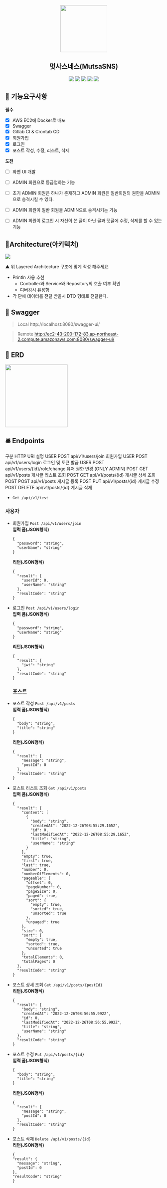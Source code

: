 <div align=center>
 <img src="https://upload.wikimedia.org/wikipedia/commons/thumb/7/74/%EB%A9%8B%EC%9F%81%EC%9D%B4%EC%82%AC%EC%9E%90%EC%B2%98%EB%9F%BC_%EB%A1%9C%EA%B3%A0.png/692px-%EB%A9%8B%EC%9F%81%EC%9D%B4%EC%82%AC%EC%9E%90%EC%B2%98%EB%9F%BC_%EB%A1%9C%EA%B3%A0.png" width="150"/>
 <h2>멋사스네스(MutsaSNS)</h2>
 </div>

<div align="center">
 <img src="https://img.shields.io/badge/SpringBoot-6DB33F.svg?logo=Spring-Boot&logoColor=white" />
 <img src="https://img.shields.io/badge/SpringSecurity-6DB33F.svg?logo=Spring-Security&logoColor=white" />
 <img src="https://img.shields.io/badge/MySQL-3776AB.svg?logo=MySql&logoColor=white" />
 <img src="https://img.shields.io/badge/Docker-2496ED.svg?logo=Docker&logoColor=white" />
 <img src="https://img.shields.io/badge/AmazonEC2-FF9900.svg?logo=Amazon-EC2&logoColor=white" />
</div>

## 🔧 기능요구사항

**필수**
- [x] AWS EC2에 Docker로 배포
- [x] Swagger
- [x] Gitlab CI & Crontab CD
- [x] 회원가입
- [x] 로그인
- [x] 포스트 작성, 수정, 리스트, 삭제

**도전**
- [ ] 화면 UI 개발
- [ ] ADMIN 회원으로 등급업하는 기능
- [ ] 초기 ADMIN 회원은 하나가 존재하고 ADMIN 회원은 일반회원의 권한을 ADMIN으로 승격시킬 수 있다.
- [ ] ADMIN 회원이 일반 회원을 ADMIN으로 승격시키는 기능
- [ ] ADMIN 회원이 로그인 시 자신이 쓴 글이 아닌 글과 댓글에 수정, 삭제를 할 수 있는 기능


## 📃Architecture(아키텍처)
<img src="https://lh5.googleusercontent.com/PpZhHTjogNa5qt32TX7-Gws51y6_wBckwc-6i_0zXjdfSGxTUpARXW9wFJcUIciCCPQW2bE2vZreS373_uMk-buO1fG-FgueXhe-cU-riRdu0hZugZJhF01H8fMv3rYUt86sN8uJ_DUg_wLjMOt1R9LsQv2XoobfSOvHlYehdfMDDoHHr_kaNYPHBTBXoQ"/>

▲ 위 Layered Architecture 구조에 맞게 작성 해주세요.

- Println 사용 추천
    - Controller와 Service와 Repository의 호출 여부 확인
    - 디버깅시 유용함
- 각 단에 데이터를 전달 받을시 DTO 형태로 전달한다.


## 📃 Swagger

> Local
http://localhost:8080/swagger-ui/

> Remote
http://ec2-43-200-172-83.ap-northeast-2.compute.amazonaws.com:8080/swagger-ui/



## 📌 ERD
<img src="https://likelion.notion.site/image/https%3A%2F%2Fs3-us-west-2.amazonaws.com%2Fsecure.notion-static.com%2Fe3d2805a-c105-4a7a-ac2b-9751b3544f55%2FUntitled.png?table=block&id=e90b71f4-cbf6-4514-9780-7ef671f8c795&spaceId=c69962b0-3951-485b-b10a-5bb29576bba8&width=1070&userId=&cache=v2" width = "200"/>



## 🛎 Endpoints
구분	HTTP	URI	설명
USER	POST	api/v1/users/join	회원가입
USER	POST	api/v1/users/login	로그인 및 토큰 발급
USER	POST	api/v1/users/{id}/role/change	유저 권한 변경 (ONLY ADMIN)
POST	GET	api/v1/posts	게시글 리스트 조회
POST	GET	api/v1/posts/{id}	게시글 상세 조회
POST	POST	api/v1/posts	게시글 등록
POST	PUT	api/v1/posts/{id}	게시글 수정
POST	DELETE	api/v1/posts/{id}	게시글 삭제
- `Get /api/v1/test`<br>
### 사용자
- 회원가입 `Post /api/v1/users/join`<br>
  **입력 폼(JSON형식)**
  ```
  {
    "password": "string",
    "userName": "string"
  }
  ```
  **리턴(JSON형식)**
  ```
  {
    "result": {
      "userId": 0,
      "userName": "string"
    },
    "resultCode": "string"
  }
  ```

- 로그인 `Post /api/v1/users/login`<br>
  **입력 폼(JSON형식)**
  ```
  {
    "password": "string",
    "userName": "string"
  }
  ```
  **리턴(JSON형식)**
  ```
  {
    "result": {
      "jwt": "string"
    },
    "resultCode": "string"
  }
  ```

  ### 포스트
- 포스트 작성 `Post /api/v1/posts`<br>
  **입력 폼(JSON형식)**
  ```
  {
    "body": "string",
    "title": "string"
  }
  ```
  **리턴(JSON형식)**
  ```
  {
    "result": {
      "message": "string",
      "postId": 0
    },
    "resultCode": "string"
  }
  ```

- 포스트 리스트 조회 `Get /api/v1/posts`<br>
  **입력 폼(JSON형식)**
  ```
  {
    "result": {
      "content": [
        {
          "body": "string",
          "createdAt": "2022-12-26T08:55:29.165Z",
          "id": 0,
          "lastModifiedAt": "2022-12-26T08:55:29.165Z",
          "title": "string",
          "userName": "string"
        }
      ],
      "empty": true,
      "first": true,
      "last": true,
      "number": 0,
      "numberOfElements": 0,
      "pageable": {
        "offset": 0,
        "pageNumber": 0,
        "pageSize": 0,
        "paged": true,
        "sort": {
          "empty": true,
          "sorted": true,
          "unsorted": true
        },
        "unpaged": true
      },
      "size": 0,
      "sort": {
        "empty": true,
        "sorted": true,
        "unsorted": true
      },
      "totalElements": 0,
      "totalPages": 0
    },
    "resultCode": "string"
  }
  ```

- 포스트 상세 조회 `Get /api/v1/posts/{postId}`<br>
  **리턴(JSON형식)**
  ```
  {
    "result": {
      "body": "string",
      "createdAt": "2022-12-26T08:56:55.992Z",
      "id": 0,
      "lastModifiedAt": "2022-12-26T08:56:55.992Z",
      "title": "string",
      "userName": "string"
    },
    "resultCode": "string"
  }
  ```

- 포스트 수정 `Put /api/v1/posts/{id}`<br>
  **입력 폼(JSON형식)**
  ```
  {
    "body": "string",
    "title": "string"
  }
  ```
  **리턴(JSON형식)**
  ```
  {
    "result": {
      "message": "string",
      "postId": 0
    },
    "resultCode": "string"
  }
  ```
- 포스트 삭제 `Delete /api/v1/posts/{id}`<br>
  **리턴(JSON형식)**
  ```
  {
  "result": {
    "message": "string",
    "postId": 0
  },
  "resultCode": "string"
  }
  ```
